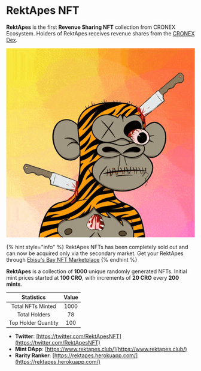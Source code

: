 # RektApes NFT

**RektApes** is the first **Revenue Sharing NFT** collection from CRONEX Ecosystem. Holders of RektApes receives revenue shares from the [CRONEX Dex](broken-reference).

![](../.gitbook/assets/rekt.gif)

{% hint style="info" %}
RektApes NFTs has been completely sold out and can now be acquired only via the secondary market. Get your RektApes through [Ebisu's Bay NFT Marketplace](https://app.ebisusbay.com/collection/rekt-apes)
{% endhint %}

**RektApes** is a collection of **1000** unique randomly generated NFTs. Initial mint prices started at **100 CRO**, with increments of **20 CRO** every **200 mints**.

|      Statistics     | Value |
| :-----------------: | :---: |
|  Total NFTs Minted  |  1000 |
|    Total Holders    |   78  |
| Top Holder Quantity |  100  |

* **Twitter**: [https://twitter.com/RektApesNFT](https://twitter.com/RektApesNFT)
* **Mint DApp**: [https://www.rektapes.club/](https://www.rektapes.club/)
* **Rarity Ranker**: [https://rektapes.herokuapp.com/](https://rektapes.herokuapp.com/)
